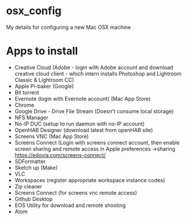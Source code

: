 # osx_config
My details for configuring a new Mac OSX machine

# Apps to install
* Creative Cloud (Adobe - login with Adobe account and download creative cloud client - which intern installs Photoshop and Lightroom Classic & Lightroom CC)
* Apple Pi-baker (Google)
* Bit torrent
* Evernote (login with Evernote account)  (Mac App Store)
* Chrome
* Google Drive - Drive File Stream (Doesn't consume local storage)
* NFS Manager
* No-IP DUC (setup to run daemon with no-IP account)
* OpenHAB Designer (download latest from openHAB site)
* Screens VNC (Mac App Store)
* Screens Connect (Login with screens connect account, then enable screen sharing and remote access in Apple preferences ->sharing https://edovia.com/screens-connect/
* SDFormatter
* Sketch up (Make)
* VLC
* Workspaces (register appropriate workspace instance codes)
* Zip cleaner
* Screens Connect (for screens vnc remote access)
* Github Desktop
* EOS Utility for download and remote shooting
* Atom
